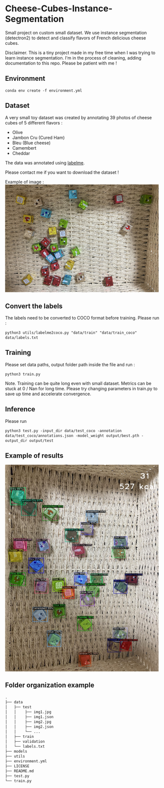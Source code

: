 # Cheese-Cubes-Instance-Segmentation
Small project on custom small dataset. 
We use instance segmentation (detectron2) to detect and classify flavors of French delicious cheese cubes. 

Disclaimer. This is a tiny project made in my free time when I was trying to learn instance segmentation. I'm in the process of cleaning, adding documentation to this repo. Please be patient with me !

## Environment
```
conda env create -f environment.yml
```

## Dataset
A very small toy dataset was created by annotating 39 photos of cheese cubes of 5 different flavors :
- Olive
- Jambon Cru (Cured Ham)
- Bleu (Blue cheese)
- Camembert
- Cheddar

The data was annotated using [labelme](https://github.com/wkentaro/labelme).

Please contact me if you want to download the dataset !

Example of image :
<img src="doc/cheese-thrown-in-box.PNG" width="500" />

## Convert the labels 

The labels need to be converted to COCO format before training. Please run :
```
python3 utils/labelme2coco.py "data/train" "data/train_coco" data/labels.txt
```

## Training
Please set data paths, output folder path inside the file and run :
```
python3 train.py
```

Note. Training can be quite long even with small dataset. Metrics can be stuck at 0 / Nan for long time.
Please try changing parameters in train.py to save up time and accelerate convergence.

## Inference
Please run
```
python3 test.py -input_dir data/test_coco -annotation data/test_coco/annotations.json -model_weight output/best.pth -output_dir output/test
```

## Example of results
<img src="doc/result_example.png" width="500" />

## Folder organization example
```
.
├── data 
│   ├── test 
│   │    ├── img1.jpg
│   │    ├── img1.json
│   │    ├── img2.jpg
│   │    ├── img2.json
│   │    └── ...
│   ├── train
│   ├── validation
│   └── labels.txt   
├── models
├── utils
├── environment.yml
├── LICENSE
├── README.md
├── test.py
└── train.py
```
